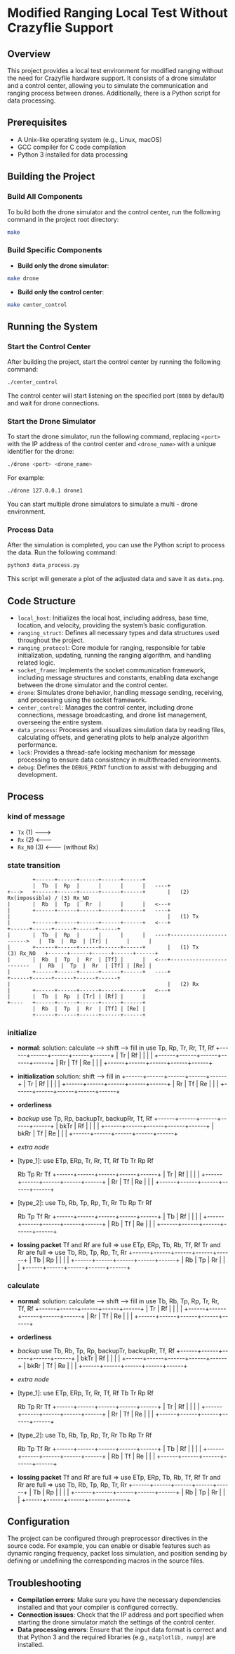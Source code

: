 # Modified Ranging Local Test Without Crazyflie Support

## Overview
This project provides a local test environment for modified ranging without the need for Crazyflie hardware support. It consists of a drone simulator and a control center, allowing you to simulate the communication and ranging process between drones. Additionally, there is a Python script for data processing.

## Prerequisites
- A Unix-like operating system (e.g., Linux, macOS)
- GCC compiler for C code compilation
- Python 3 installed for data processing

## Building the Project

### Build All Components
To build both the drone simulator and the control center, run the following command in the project root directory:
```sh
make
```

### Build Specific Components
- **Build only the drone simulator**:
```sh
make drone
```
- **Build only the control center**:
```sh
make center_control
```

## Running the System

### Start the Control Center
After building the project, start the control center by running the following command:
```sh
./center_control
```
The control center will start listening on the specified port (`8888` by default) and wait for drone connections.

### Start the Drone Simulator
To start the drone simulator, run the following command, replacing `<port>` with the IP address of the control center and `<drone_name>` with a unique identifier for the drone:
```sh
./drone <port> <drone_name>
```
For example:
```sh
./drone 127.0.0.1 drone1
```
You can start multiple drone simulators to simulate a multi - drone environment.

### Process Data
After the simulation is completed, you can use the Python script to process the data. Run the following command:
```sh
python3 data_process.py
```
This script will generate a plot of the adjusted data and save it as `data.png`.

## Code Structure
- `local_host`: Initializes the local host, including address, base time, location, and velocity, providing the system’s basic configuration.
- `ranging_struct`: Defines all necessary types and data structures used throughout the project.
- `ranging_protocol`: Core module for ranging, responsible for table initialization, updating, running the ranging algorithm, and handling related logic.
- `socket_frame`: Implements the socket communication framework, including message structures and constants, enabling data exchange between the drone simulator and the control center.
- `drone`: Simulates drone behavior, handling message sending, receiving, and processing using the socket framework.
- `center_control`: Manages the control center, including drone connections, message broadcasting, and drone list management, overseeing the entire system.
- `data_process`: Processes and visualizes simulation data by reading files, calculating offsets, and generating plots to help analyze algorithm performance.
- `lock`: Provides a thread-safe locking mechanism for message processing to ensure data consistency in multithreaded environments.
- `debug`: Defines the `DEBUG_PRINT` function to assist with debugging and development.

## Process
### kind of message
- `Tx`      (1) --->
- `Rx`      (2) <--- 
- `Rx_NO`   (3) <--- (without Rx)

### state transition
            +------+------+------+------+------+            
            |  Tb  |  Rp  |      |      |      |   ----+
    +--->   +------+------+------+------+------+       |   (2) Rx(impossible) / (3) Rx_NO
    |       |  Rb  |  Tp  |  Rr  |      |      |   <---+
    |       +------+------+------+------+------+   ----+        
    |                                                  |   (1) Tx
    |       +------+------+------+------+------+   <---+                            +------+------+------+------+------+
    |       |  Tb  |  Rp  |      |      |      |   ----+------------------------>   |  Tb  |  Rp  | [Tr] |      |      |
    |       +------+------+------+------+------+       |   (1) Tx       (3) Rx_NO   +------+------+------+------+------+
    |       |  Rb  |  Tp  |  Rr  | [Tf] |      |   <---+-------------------------   |  Rb  |  Tp  |  Rr  | [Tf] | [Re] |
    |       +------+------+------+------+------+   ----+                            +------+------+------+------+------+
    |                                                  |   (2) Rx
    |       +------+------+------+------+------+   <---+
    |       |  Tb  |  Rp  | [Tr] | [Rf] |      |    
    +----   +------+------+------+------+------+
            |  Rb  |  Tp  |  Rr  | [Tf] | [Re] |
            +------+------+------+------+------+

### initialize
- **normal**: 
solution: calculate --> shift --> fill in
use Tp, Rp, Tr, Rr, Tf, Rf
+------+------+------+------+------+
|  Tr  |  Rf  |      |      |      |
+------+------+------+------+------+
|  Rr  |  Tf  |  Re  |      |      |
+------+------+------+------+------+
- **initialization**
solution: shift --> fill in
+------+------+------+------+------+
|  Tr  |  Rf  |      |      |      |
+------+------+------+------+------+
|  Rr  |  Tf  |  Re  |      |      |
+------+------+------+------+------+
- **orderliness**
- *backup*
use Tp, Rp, backupTr, backupRr, Tf, Rf
+------+------+------+------+------+
| bkTr |  Rf  |      |      |      |
+------+------+------+------+------+
| bkRr |  Tf  |  Re  |      |      |
+------+------+------+------+------+
- *extra node*
- [type_1]: use ETp, ERp, Tr, Rr, Tf, Rf
Tb           Tr     Rp           Rf

    Rb     Tp           Rr     Tf
+------+------+------+------+------+
|  Tr  |  Rf  |      |      |      |
+------+------+------+------+------+
|  Rr  |  Tf  |  Re  |      |      |
+------+------+------+------+------+
- [type_2]: use Tb, Rb, Tp, Rp, Tr, Rr
Tb           Rp     Tr           Rf
    
    Rb     Tp           Tf     Rr
+------+------+------+------+------+
|  Tb  |  Rf  |      |      |      |
+------+------+------+------+------+
|  Rb  |  Tf  |  Re  |      |      |
+------+------+------+------+------+
- **lossing packet**
Tf and Rf are full  =>  use ETp, ERp, Tb, Rb, Tf, Rf
Tr and Rr are full  =>  use Tb, Rb, Tp, Rp, Tr, Rr
+------+------+------+------+------+
|  Tb  |  Rp  |      |      |      |
+------+------+------+------+------+
|  Rb  |  Tp  |  Rr  |      |      |
+------+------+------+------+------+

### calculate
- **normal**: 
solution: calculate --> shift --> fill in
use Tb, Rb, Tp, Rp, Tr, Rr, Tf, Rf
+------+------+------+------+------+
|  Tr  |  Rf  |      |      |      |
+------+------+------+------+------+
|  Rr  |  Tf  |  Re  |      |      |
+------+------+------+------+------+
- **orderliness**
- *backup*
use Tb, Rb, Tp, Rp, backupTr, backupRr, Tf, Rf
+------+------+------+------+------+
| bkTr |  Rf  |      |      |      |
+------+------+------+------+------+
| bkRr |  Tf  |  Re  |      |      |
+------+------+------+------+------+
- *extra node*
- [type_1]: use ETp, ERp, Tr, Rr, Tf, Rf
Tb           Tr     Rp           Rf

    Rb     Tp           Rr     Tf
+------+------+------+------+------+
|  Tr  |  Rf  |      |      |      |
+------+------+------+------+------+
|  Rr  |  Tf  |  Re  |      |      |
+------+------+------+------+------+
- [type_2]: use Tb, Rb, Tp, Rp, Tr, Rr
Tb           Rp     Tr           Rf
    
    Rb     Tp           Tf     Rr
+------+------+------+------+------+
|  Tb  |  Rf  |      |      |      |
+------+------+------+------+------+
|  Rb  |  Tf  |  Re  |      |      |
+------+------+------+------+------+
- **lossing packet**
Tf and Rf are full  =>  use ETp, ERp, Tb, Rb, Tf, Rf
Tr and Rr are full  =>  use Tb, Rb, Tp, Rp, Tr, Rr
+------+------+------+------+------+
|  Tb  |  Rp  |      |      |      |
+------+------+------+------+------+
|  Rb  |  Tp  |  Rr  |      |      |
+------+------+------+------+------+

## Configuration
The project can be configured through preprocessor directives in the source code. For example, you can enable or disable features such as dynamic ranging frequency, packet loss simulation, and position sending by defining or undefining the corresponding macros in the source files.

## Troubleshooting
- **Compilation errors**: Make sure you have the necessary dependencies installed and that your compiler is configured correctly.
- **Connection issues**: Check that the IP address and port specified when starting the drone simulator match the settings of the control center.
- **Data processing errors**: Ensure that the input data format is correct and that Python 3 and the required libraries (e.g., `matplotlib, numpy`) are installed.